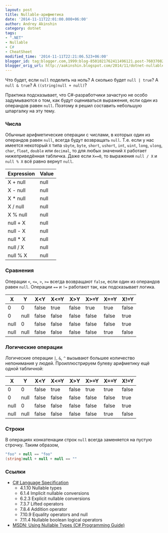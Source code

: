 ```yaml
---
layout: post
title: Nullable-арифметика
date: '2014-11-11T22:01:00.000+06:00'
author: Andrey Akinshin
category: dotnet
tags:
- ".NET"
- Nullable
- C#
- CheatSheet
modified_time: '2014-11-11T22:21:06.523+06:00'
blogger_id: tag:blogger.com,1999:blog-8501021762411496121.post-7603708212825821767
blogger_orig_url: http://aakinshin.blogspot.com/2014/11/dotnet-nullable.html
---
```


Что будет, если `null` поделить на ноль? А сколько будет `null | true`? А `null & true`? А `((string)null + null)`?

Практика подсказывает, что C#-разработчики зачастую не особо задумываются о том, как будут оцениваться выражения, если один из операндов равен `null`. Поэтому я решил составить небольшую шпаргалку на эту тему.<!--more-->

### Числа

Обычные арифметические операции с числами, в которых один из операндов равен `null`, всегда будут возвращать `null`. Т.е. если у нас имеется некоторый `X` типа `sbyte`, `byte`, `short`, `ushort`, `int`, `uint`, `long`, `ulong`, `char`, `float`, `double` или `decimal`, то для любых значений `X` работает нижеприведённая табличка. Даже если `X==0`, то выражения `null / X` и `null % X` всё равно вернут `null`.

| Expression | Value |
|------------|-------|
| X + null   | null  |
| X - null   | null  |
| X * null   | null  |
| X / null   | null  |
| X % null   | null  |
| null + X   | null  |
| null - X   | null  |
| null * X   | null  |
| null / X   | null  |
| null % X   | null  |

### Сравнения

Операции `<`, `<=`, `>`, `>=` всегда возвращают `false`, если один из операндов равен `null`. Операции `==` и `!=` работают так, как подсказывает логика.

|   X   |   Y   |  X<Y  | X<=Y  |  X>Y  | X>=Y  | X==Y  | X!=Y  |
|-------|-------|-------|-------|-------|-------|-------|-------|
| 0     | 0     | false | true  | false | true  | true  | false |
| 0     | null  | false | false | false | false | false | true  |
| null  | 0     | false | false | false | false | false | true  |
| null  | null  | false | false | false | false | true  | false |

### Логические операции

Логические операции `|`, `&`, `^` вызывают большее количество непонимания у людей. Проиллюстрируем булеву арифметику ещё одной табличной:

|   X   |   Y   |  X<Y  | X<=Y  |  X>Y  | X>=Y  | X==Y  | X!=Y  |
|-------|-------|-------|-------|-------|-------|-------|-------|
| 0     | 0     | false | true  | false | true  | true  | false |
| 0     | null  | false | false | false | false | false | true  |
| null  | 0     | false | false | false | false | false | true  |
| null  | null  | false | false | false | false | true  | false |

### Строки

В операциях конкатенации строк `null` всегда заменяется на пустую строчку. Таким образом,

~~~ cs
"foo" + null == "foo"
(string)null + null + null == ""
~~~

### Ссылки

* [C# Language Specification](http://www.microsoft.com/downloads/en/details.aspx?FamilyID=DFBF523C-F98C-4804-AFBD-459E846B268E)		
  * 4.1.10 Nullable types
  * 6.1.4 Implicit nullable conversions
  * 6.2.3 Explicit nullable conversions
  * 7.3.7 Lifted operators
  * 7.8.4 Addition operator
  * 7.10.9 Equality operators and null
  * 7.11.4 Nullable boolean logical operators
* [MSDN: Using Nullable Types (C# Programming Guide)](http://msdn.microsoft.com/library/2cf62fcy.aspx)